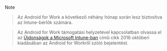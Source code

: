 > [!Note]

> Az Android for Work a következő néhány hónap során lesz biztosítva az Intune-bérlők számára.

> Az Android for Work támogatási helyzetével kapcsolatban olvassa el az [Újdonságok a Microsoft Intune-ban](/intune/whats-new/whats-new-archive#october-2016) című cikk 2016 októberi kiadásában az Android for Workről szóló bejelentést.


<!--HONumber=Nov16_HO2-->


